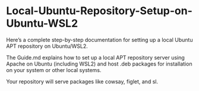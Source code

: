 # Local-Ubuntu-Repository-Setup-on-Ubuntu-WSL2

Here’s a complete step-by-step documentation for setting up a local Ubuntu APT repository on Ubuntu/WSL2.

The Guide.md explains how to set up a local APT repository server using Apache on Ubuntu (including WSL2) and host .deb packages for installation on your system or other local systems.

Your repository will serve packages like cowsay, figlet, and sl.

